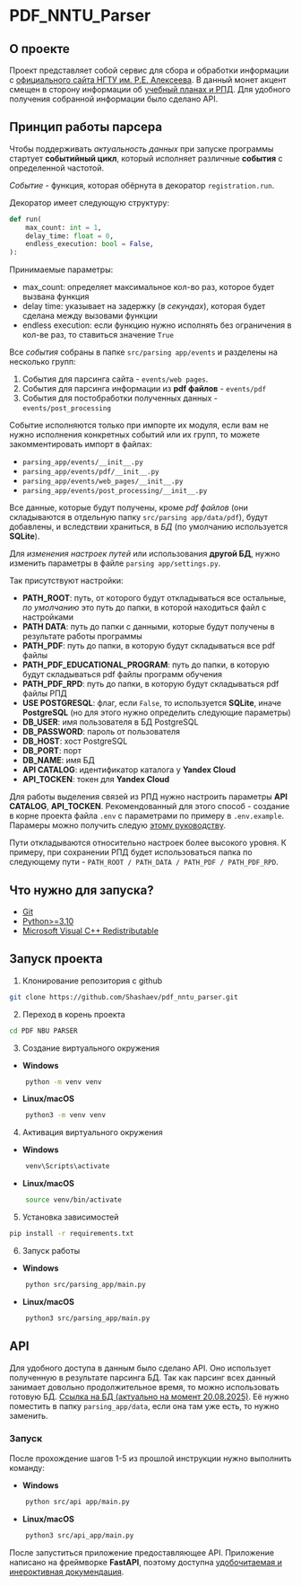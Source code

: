 # PDF_NNTU_Parser

## О проекте

Проект представляет собой сервис для сбора и обработки информации с [официального сайта НГТУ им. Р.Е. Алексеева](https://www.nntu.ru). В данный монет акцент смещен в сторону информации об [учебный планах и РПД](https://www.nntu.ru/sveden/education/). Для удобного получения собранной информации было сделано API.

## Принцип работы парсера

Чтобы поддерживать *актуальность данных* при запуске программы стартует **событийный цикл**, который исполняет различные **события** с определенной частотой.

*Событие* - функция, которая обёрнута в декоратор `registration.run`.

Декоратор имеет следующую структуру:
```python
def run(
    max_count: int = 1,
    delay_time: float = 0,
    endless_execution: bool = False,
):
```
Принимаемые параметры:
- max_count: определяет максимальное кол-во раз, которое будет вызвана функция
- delay time: указывает на задержку (*в секундах*), которая будет сделана между вызовами функции
- endless execution: если функцию нужно исполнять без ограничения в кол-ве раз, то ставиться значение `True`

Все *события* собраны в папке `src/parsing app/events` и разделены на несколько групп:
1. События для парсинга сайта - `events/web pages`.
2. События для парсинга информации из **pdf файлов** - `events/pdf`
3. События для постобработки полученных данных - `events/post_processing`

Событие исполняются только при импорте их модуля, если вам не нужно исполнения конкретных событий или их групп, то можете закомментировать импорт в файлах:
- `parsing_app/events/__init__.py`
- `parsing_app/events/pdf/__init__.py`
- `parsing_app/events/web_pages/__init__.py`
- `parsing_app/events/post_processing/__init__.py`

Все данные, которые будут получены, кроме *pdf файлов* (они складываются в отдельную папку `src/parsing app/data/pdf`), будут добавлены, и вследствии храниться, в *БД* (по умолчанию используется **SQLite**).

Для *изменения настроек путей* или использования **другой БД**, нужно изменить параметры в файле `parsing app/settings.py`.

Так присутствуют настройки:
- **PATH_ROOT**: путь, от которого будут откладываться все остальные, *по умолчанию* это путь до папки, в которой находиться файл с настройками
- **PATH DATA**: путь до папки с данными, которые будут получены в результате работы программы
- **PATH_PDF**: путь до папки, в которую будут складываться все pdf файлы
- **PATH_PDF_EDUCATIONAL_PROGRAM**: путь до папки, в которую будут складываться pdf файлы программ обучения
- **PATH_PDF_RPD**: путь до папки, в которую будут складываться pdf файлы РПД
- **USE POSTGRESQL**: флаг, если `False`, то используется **SQLite**, иначе **PostgreSQL** (но для этого нужно определить следующие параметры)
- **DB_USER**: имя пользователя в БД PostgreSQL
- **DB_PASSWORD**: пароль от пользователя
- **DB_HOST**: хост PostgreSQL
- **DB_PORT**: порт
- **DB_NAME**: имя БД
- **API CATALOG**: идентификатор каталога у **Yandex Cloud**
- **API_TOCKEN**: токен для **Yandex Cloud**

Для работы выделения связей из РПД нужно настроить параметры **API CATALOG**, **API_TOCKEN**.
Рекомендованный для этого способ - создание в корне проекта файла `.env` с параметрами по примеру в `.env.example`. Парамеры можно получить следую [этому руководству](https://habr.com/ru/articles/780008/).

Пути откладываются относительно настроек более высокого уровня. К примеру, при сохранении РПД будет использоваться папка по следующему пути - `PATH_ROOT / PATH_DATA / PATH_PDF / PATH_PDF_RPD`.

## Что нужно для запуска?
- [Git](https://git-scm.com/downloads)
- [Python>=3.10](https://www.python.org/downloads/)
- [Microsoft Visual C++ Redistributable](https://aka.ms/vs/16/release/vc_redist.x64.exe)

## Запуск проекта
1. Клонирование репозитория с github
```bash
git clone https://github.com/Shashaev/pdf_nntu_parser.git
```
2. Переход в корень проекта
```bash
cd PDF NBU PARSER
```
3. Создание виртуального окружения
- **Windows**
```bash
    python -m venv venv
```
   - **Linux/macOS**
```bash
    python3 -m venv venv
```
4. Активация виртуального окружения
  - **Windows**
```bash
    venv\Scripts\activate
```
  - **Linux/macOS**
```bash
    source venv/bin/activate
```
5. Установка зависимостей
```bash
pip install -r requirements.txt
```
6. Запуск работы
- **Windows**
```bash
    python src/parsing_app/main.py
```
- **Linux/macOS**
```bash
    python3 src/parsing_app/main.py
```

## API

Для удобного доступа в данным было сделано API. Оно использует полученную в результате парсинга БД.
Так как парсинг всех данный занимает довольно продолжительное время, то можно использовать готовую БД. [Ссылка на БД (актуально на момент 20.08.2025)](https://drive.google.com/file/d/1F7VAS6M2CBb_YrHW9vvzsSHcgdJJeHJ2/view?usp=sharing). Её нужно поместить в папку `parsing_app/data`, если она там уже есть, то нужно заменить.

### Запуск

После прохождение шагов 1-5 из прошлой инструкции нужно выполнить команду:
- **Windows**
```bash
    python src/api app/main.py
```
- **Linux/macOS**
```bash
    python3 src/api_app/main.py
```

После запуститься приложение предоставляющее API. Приложение написано на фреймворке **FastAPI**, поэтому доступна [удобочитаемая и инероктивная докумендация](http://127.0.0.1:8000/docs).